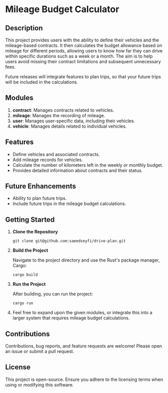 # Mileage Budget Calculator

## Description

This project provides users with the ability to define their vehicles and the mileage-based contracts. It then calculates the budget allowance based on mileage for different periods, allowing users to know how far they can drive within specific durations such as a week or a month. The aim is to help users avoid missing their contract limitations and subsequent unnecessary fees.

Future releases will integrate features to plan trips, so that your future trips will be included in the calculations.

## Modules

1. **contract**: Manages contracts related to vehicles.
2. **mileage**: Manages the recording of mileage.
3. **user**: Manages user-specific data, including their vehicles.
4. **vehicle**: Manages details related to individual vehicles.

## Features

- Define vehicles and associated contracts.
- Add mileage records for vehicles.
- Calculate the number of kilometers left in the weekly or monthly budget.
- Provides detailed information about contracts and their status.

## Future Enhancements

- Ability to plan future trips.
- Include future trips in the mileage budget calculations.

## Getting Started

1. **Clone the Repository**

   ```
   git clone git@github.com:saeedseyfi/drive-plan.git
   ```

2. **Build the Project**

   Navigate to the project directory and use the Rust's package manager, Cargo:

   ```
   cargo build
   ```

3. **Run the Project**

   After building, you can run the project:

   ```
   cargo run
   ```

4. Feel free to expand upon the given modules, or integrate this into a larger system that requires mileage budget calculations.

## Contributions

Contributions, bug reports, and feature requests are welcome! Please open an issue or submit a pull request.

## License

This project is open-source. Ensure you adhere to the licensing terms when using or modifying this software.
